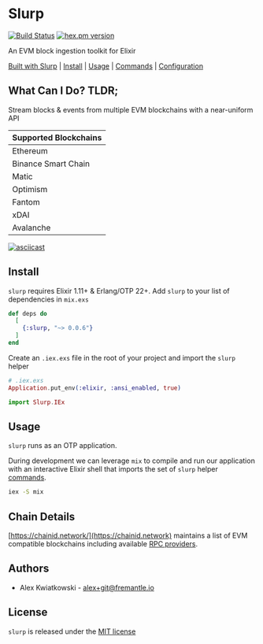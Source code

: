 # Slurp

[![Build Status](https://github.com/fremantle-industries/slurp/workflows/test/badge.svg?branch=main)](https://github.com/fremantle-industries/slurp/actions?query=workflow%3Atest)
[![hex.pm version](https://img.shields.io/hexpm/v/slurp.svg?style=flat)](https://hex.pm/packages/slurp)

An EVM block ingestion toolkit for Elixir

[Built with Slurp](./docs/BUILT_WITH_SLURP.md) | [Install](#install) | [Usage](#usage) | [Commands](./docs/COMMANDS.md) | [Configuration](./docs/CONFIGURATION.md)

## What Can I Do? TLDR;

Stream blocks & events from multiple EVM blockchains with a near-uniform API

| Supported Blockchains |
| --------------------- |
| Ethereum              |
| Binance Smart Chain   |
| Matic                 |
| Optimism              |
| Fantom                |
| xDAI                  |
| Avalanche             |

[![asciicast](https://asciinema.org/a/382198.svg)](https://asciinema.org/a/382198)

## Install

`slurp` requires Elixir 1.11+ & Erlang/OTP 22+. Add `slurp` to your list of dependencies in `mix.exs`

```elixir
def deps do
  [
    {:slurp, "~> 0.0.6"}
  ]
end
```

Create an `.iex.exs` file in the root of your project and import the `slurp` helper

```elixir
# .iex.exs
Application.put_env(:elixir, :ansi_enabled, true)

import Slurp.IEx
```

## Usage

`slurp` runs as an OTP application.

During development we can leverage `mix` to compile and run our application with an
interactive Elixir shell that imports the set of `slurp` helper [commands](./docs/COMMANDS.md).

```bash
iex -S mix
```

## Chain Details

[https://chainid.network/](https://chainid.network) maintains a list of EVM compatible blockchains including available [RPC providers](https://chainid.network/chains.json).

## Authors

- Alex Kwiatkowski - alex+git@fremantle.io

## License

`slurp` is released under the [MIT license](./LICENSE.md)
